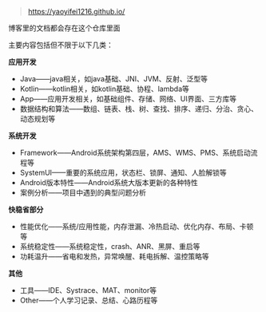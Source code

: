 > https://yaoyifei1216.github.io/

博客里的文档都会存在这个仓库里面

主要内容包括但不限于以下几类：

**应用开发**

- Java——java相关，如java基础、JNI、JVM、反射、泛型等
- Kotlin——kotlin相关，如kotlin基础、协程、lambda等
- App——应用开发相关，如基础组件、存储、网络、UI界面、三方库等
- 数据结构和算法——数组、链表、栈、树、查找、排序、递归、分治、贪心、动态规划等


**系统开发**

- Framework——Android系统架构第四层，AMS、WMS、PMS、系统启动流程等
- SystemUI——重要的系统应用，状态栏、锁屏、通知、人脸解锁等
- Android版本特性——Android系统大版本更新的各种特性
- 案例分析——项目中遇到的典型问题分析


**快稳省部分**

- 性能优化——系统/应用性能，内存泄漏、冷热启动、优化内存、布局、卡顿等
- 系统稳定性——系统稳定性，crash、ANR、黑屏、重启等
- 功耗温升——省电和发热，异常唤醒、耗电拆解、温控策略等

**其他**

- 工具——IDE、Systrace、MAT、monitor等
- Other——个人学习记录、总结、心路历程等
